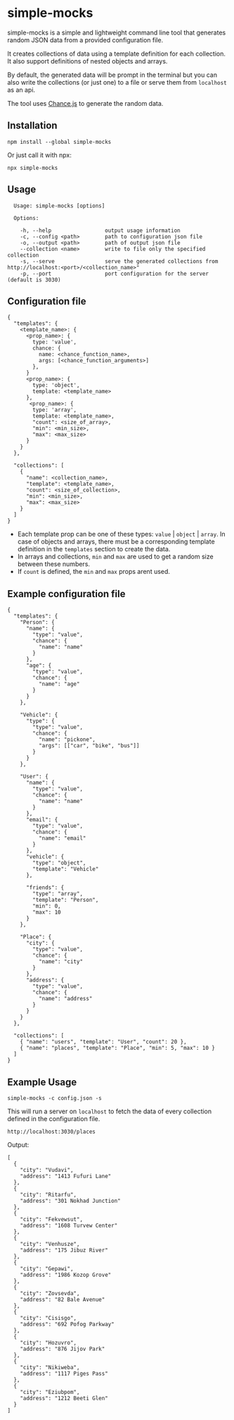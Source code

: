 # simple-mocks

simple-mocks is a simple and lightweight command line tool that generates random JSON data from a provided configuration file.

It creates collections of data using a template definition for each collection. It also support definitions of nested objects and arrays.

By default, the generated data will be prompt in the terminal but you can also write the collections (or just one) to a file or serve them from `localhost` as an api.

The tool uses [Chance.js](http://chancejs.com/) to generate the random data.

## Installation

```
npm install --global simple-mocks
```

Or just call it with npx:

```
npx simple-mocks
```

## Usage

```
  Usage: simple-mocks [options]

  Options:

    -h, --help                 output usage information
    -c, --config <path>        path to configuration json file
    -o, --output <path>        path of output json file
    --collection <name>        write to file only the specified collection
    -s, --serve                serve the generated collections from http://localhost:<port>/<collection_name>"
    -p, --port                 port configuration for the server (default is 3030)
```

## Configuration file

```
{
  "templates": {
    <template_name>: {
      <prop_name>: {
        type: 'value',
        chance: {
          name: <chance_function_name>,
          args: [<chance_function_arguments>]
        },
      }
      <prop_name>: {
        type: 'object',
        template: <template_name>
      },
       <prop_name>: {
        type: 'array',
        template: <template_name>,
        "count": <size_of_array>,
        "min": <min_size>,
        "max": <max_size>
      }
    }
  },

  "collections": [
    {
      "name": <collection_name>,
      "template": <template_name>,
      "count": <size_of_collection>,
      "min": <min_size>,
      "max": <max_size>
    }
  ]
}
```

- Each template prop can be one of these types: `value` | `object` | `array`. In case of objects and arrays, there must be a corresponding template definition in the `templates` section to create the data.
- In arrays and collections, `min` and `max` are used to get a random size between these numbers.
- If `count` is defined, the `min` and `max` props arent used.

## Example configuration file

```
{
  "templates": {
    "Person": {
      "name": {
        "type": "value",
        "chance": {
          "name": "name"
        }
      },
      "age": {
        "type": "value",
        "chance": {
          "name": "age"
        }
      }
    },

    "Vehicle": {
      "type": {
        "type": "value",
        "chance": {
          "name": "pickone",
          "args": [["car", "bike", "bus"]]
        }
      }
    },

    "User": {
      "name": {
        "type": "value",
        "chance": {
          "name": "name"
        }
      },
      "email": {
        "type": "value",
        "chance": {
          "name": "email"
        }
      },
      "vehicle": {
        "type": "object",
        "template": "Vehicle"
      },

      "friends": {
        "type": "array",
        "template": "Person",
        "min": 0,
        "max": 10
      }
    },

    "Place": {
      "city": {
        "type": "value",
        "chance": {
          "name": "city"
        }
      },
      "address": {
        "type": "value",
        "chance": {
          "name": "address"
        }
      }
    }
  },

  "collections": [
    { "name": "users", "template": "User", "count": 20 },
    { "name": "places", "template": "Place", "min": 5, "max": 10 }
  ]
}
```

## Example Usage

```
simple-mocks -c config.json -s
```

This will run a server on `localhost` to fetch the data of every collection defined in the configuration file.

```
http://localhost:3030/places
```

Output:

```
[
  {
    "city": "Vudavi",
    "address": "1413 Fufuri Lane"
  },
  {
    "city": "Ritarfu",
    "address": "301 Nokhad Junction"
  },
  {
    "city": "Fekvewsut",
    "address": "1608 Turvew Center"
  },
  {
    "city": "Venhusze",
    "address": "175 Jibuz River"
  },
  {
    "city": "Gepawi",
    "address": "1986 Kozop Grove"
  },
  {
    "city": "Zovsevda",
    "address": "82 Bale Avenue"
  },
  {
    "city": "Cisisgo",
    "address": "692 Pofog Parkway"
  },
  {
    "city": "Hozuvro",
    "address": "876 Jijov Park"
  },
  {
    "city": "Nikiweba",
    "address": "1117 Piges Pass"
  },
  {
    "city": "Eziubpom",
    "address": "1212 Beeti Glen"
  }
]
```
